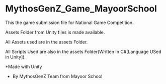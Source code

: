 # MythosGenZ_Game_MayoorSchool 
This the game submission file for National Game Competition.

Assets Folder from Unity files is made available.

All Assets used are in the assets Folder.

All Scripts Used are also in the assets Folder(Written In C#[Language USed in Unity]).


*Made with Unity

- By MythosGenZ Team from Mayoor School
